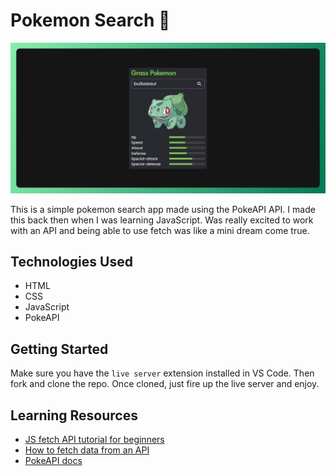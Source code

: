 # Pokemon Search 🔎

![hero](https://github.com/anav5704/PokeAPI/blob/main/docs/pokeapi.png)

This is a simple pokemon search app made using the PokeAPI API. I made this back then when I was learning JavaScript. Was really excited to work with an API and being able to use fetch was like a mini dream come true.

## Technologies Used

- HTML
- CSS
- JavaScript
- PokeAPI

## Getting Started

Make sure you have the ```live server``` extension installed in VS Code. Then fork and clone the repo. Once cloned, just fire up the live server and enjoy.

## Learning Resources

- [JS fetch API tutorial for beginners](https://www.youtube.com/watch?v=ubw2hdQIl4E)
- [How to fetch data from an API](https://www.youtube.com/watch?v=zOrejGF0oBA)
- [PokeAPI docs](https://pokeapi.co/)
